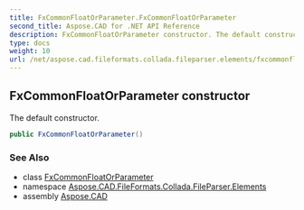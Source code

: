 ```yaml
---
title: FxCommonFloatOrParameter.FxCommonFloatOrParameter
second_title: Aspose.CAD for .NET API Reference
description: FxCommonFloatOrParameter constructor. The default constructor
type: docs
weight: 10
url: /net/aspose.cad.fileformats.collada.fileparser.elements/fxcommonfloatorparameter/fxcommonfloatorparameter/
---
```

## FxCommonFloatOrParameter constructor

The default constructor.

```csharp
public FxCommonFloatOrParameter()
```

### See Also

* class [FxCommonFloatOrParameter](../)
* namespace [Aspose.CAD.FileFormats.Collada.FileParser.Elements](../../fxcommonfloatorparameter/)
* assembly [Aspose.CAD](../../../)


